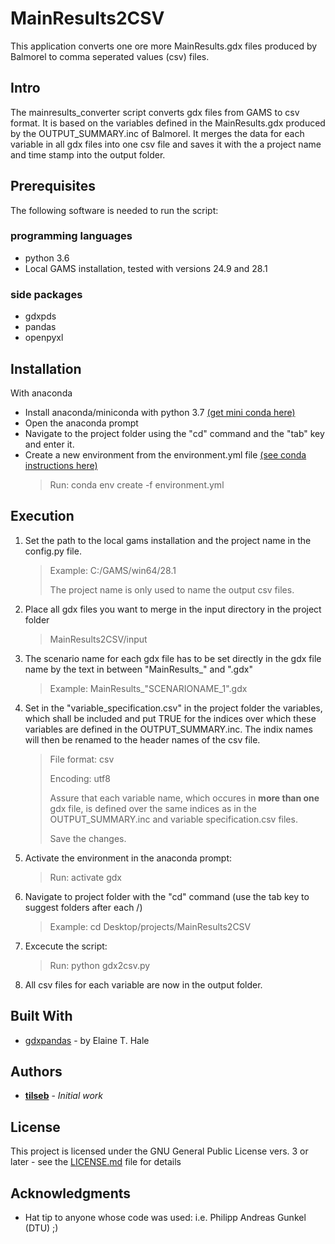 # MainResults2CSV

This application converts one ore more MainResults.gdx files produced by Balmorel to comma seperated values (csv) files.

## Intro

The mainresults_converter script converts gdx files from GAMS to csv format. 
It is based on the variables defined in the MainResults.gdx produced by the OUTPUT_SUMMARY.inc of Balmorel.
It merges the data for each variable in all gdx files into one csv file and saves it with the a project name and time stamp into the output folder.


## Prerequisites

The following software is needed to run the script:

### programming languages
- python 3.6
- Local GAMS installation, tested with versions 24.9 and 28.1

### side packages
- gdxpds
- pandas
- openpyxl


## Installation

With anaconda
- Install anaconda/miniconda with python 3.7 [(get mini conda here)](https://docs.conda.io/en/latest/miniconda.html)
- Open the anaconda prompt
- Navigate to the project folder using the "cd" command and the "tab" key and enter it.
- Create a new environment from the environment.yml file [(see conda instructions here)](https://docs.conda.io/projects/conda/en/latest/user-guide/tasks/manage-environments.html#creating-an-environment-from-an-environment-yml-file)
	> Run: conda env create -f environment.yml

## Execution

1. Set the path to the local gams installation and the project name in the config.py file.
	> Example: C:/GAMS/win64/28.1
	>
	> The project name is only used to name the output csv files.
	
2. Place all gdx files you want to merge in the input directory in the project folder
	> MainResults2CSV/input
	
3. The scenario name for each gdx file has to be set directly in the gdx file name by the text in between "MainResults_" and ".gdx"
	> Example: MainResults_"SCENARIONAME_1".gdx
4. Set in the "variable_specification.csv" in the project folder the variables, which shall be included and put TRUE for the indices over which these variables are defined in the OUTPUT_SUMMARY.inc. The indix names will then be renamed to the header names of the csv file.
	> File format: csv
	>
	> Encoding: utf8
	>
	> Assure that each variable name, which occures in __more than one__ gdx file, is defined over the same indices as in the OUTPUT_SUMMARY.inc and variable specification.csv files.
	>
	> Save the changes.
	
5. Activate the environment in the anaconda prompt:
	> Run: activate gdx
	
6. Navigate to project folder with the "cd" command (use the tab key to suggest folders after each /)
	> Example: cd Desktop/projects/MainResults2CSV
	
7. Excecute the script:
	> Run: python gdx2csv.py
	
8. All csv files for each variable are now in the output folder.


## Built With

* [gdxpandas](https://pypi.org/project/gdxpds/) - by Elaine T. Hale


## Authors

* **[tilseb](mailto:tilseb@dtu.dk)** - *Initial work*


## License

This project is licensed under the GNU General Public License vers. 3 or later - see the [LICENSE.md](LICENSE.md) file for details


## Acknowledgments

* Hat tip to anyone whose code was used: i.e. Philipp Andreas Gunkel (DTU) ;)

